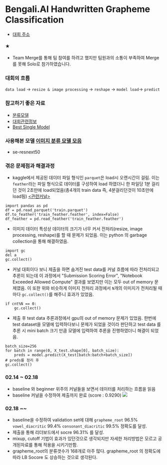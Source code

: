 # Bengali.AI Handwritten Grapheme Classification
- [대회 주소](https://www.kaggle.com/c/bengaliai-cv19)

#### ★
- Team Merge를 통해 팀 참여를 하려고 했지만 팀원과의 소통이 부족하여 Merge를 못해 Solo로 참가하였습니다.

### 대회의 흐름
```data load``` -> ```resize & image processing``` -> ```reshape``` -> ```model load```-> ```predict```
### 참고하기 좋은 자료
- [분류모델](https://github.com/qubvel/classification_models.git)
- [대회관련정보](https://bengali.ai/wp-content/uploads/CV19-COCO-Grapheme.pdf)
- [Best Single Model](https://www.kaggle.com/c/bengaliai-cv19/discussion/123198)

### 사용해본 모델 [이미지 분류 모델 모음](https://github.com/qubvel/classification_models.git)
- se-resnext50


### 겪은 문제점과 해결과정
- kaggle에서 제공된 데이터 파일 형식인 ```parquet```은 load시 오랜시간이 걸림. 이는 ```feather```라는 파일 형식으로 데이터를 구성하여 load 하였더니 한 파일당 1분 걸리던 것이 2초만에 load되었음(총4개의 train data 즉, 4분걸리던것이 10초만에 load됨) [<관련커널>](https://www.kaggle.com/corochann/bangali-ai-super-fast-data-loading-with-feather)
```
import pandas as pd
df = pd.read_parquet('train.parquet')
df.to_feather('train_feather.feather', index=False)
df_feather = pd.read_feather('train_feather.feather')
```

- 이미지 데이터 특성상 데이터의 크기가 너무 커서 전처리(resize, image processing, reshape)를 할 때 문제가 되었음. 이는 python 의 garbage collection을 통해 해결하였음.
```
import gc
del a
gc.collect()
```
- 커널 대회이다 보니 제출을 하면 숨겨진 test data를 커널 흐름에 따라 전처리되고 추론이 되는데 이 과정에서 "Submission Scoring Error", "Notebook Exceeded Allowed Compute" 결과를 보였지만 이는 모두 out of memory 문제였음. 이 또한 위와 비슷하게 이미지 전처리 과정에서 ```N```개의 이미지가 전처리될 때 마다 ```gc.collect()```를 해주니 효과가 있었음.
```
if cnt%N == 0:
    gc.collect()
```

- 제출 후 test data 추론과정에서 gpu의 out of memory 문제가 있었음. 한번에 test dataset을 모델에 입력하다보니 문제가 되었을 것이라 판단하고 test data 를 추론 시 mini batch 크기 만큼 모델에 입력하여 추론을 진행하였더니 해결이 되었음.
```
batch_size=256
for batch in range(0, X_test.shape[0], batch_size):
    preds = model.predict(X_test[batch:batch+batch_size])
# preds를 정리 후
gc.collect()
```

### 02.14 ~ 02.18
- baseline 와 beginner 위주의 커널들을 보면서 데이터를 처리하는 흐름을 읽음
- baseline 커널을 수정하여 제출까지 완료 (score : 0.9290)
![](https://github.com/JeongMyeong/Ka.KR-Bengali.AI/blob/master/fig/se-resnext50-24epoch-loss%20graph.png)

### 02.18 ~~
- baseline을 수정하여 validation set에 대해 ```grapheme_root``` 96.5% ```vowel_diacritic``` 99.4% ```consonant_diacritic```  99.5% 정확도를 달성.
- 제출을 통해 리더보드에서 socre 96.31% 를 달성.
- mixup, cutoff 기법이 효과가 있던것으로 생각되지만 자세한 처리방법은 모르고 공개된자료를 통해 적용을 시키기만함.
- grapheme_root의 분류갯수가 168개로 아주 많다. grapheme_root 의 정확도에따라 LB Socore 도 상승하는 것으로 생각된다.
